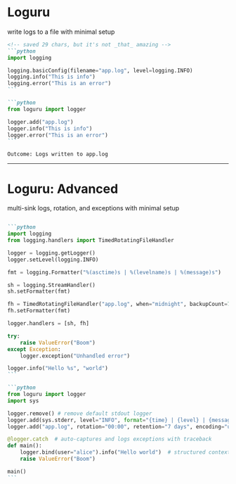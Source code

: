 # Loguru

write logs to a file with minimal setup

<v-clicks>

````md magic-move
<!-- saved 29 chars, but it's not _that_ amazing -->
```python
import logging

logging.basicConfig(filename="app.log", level=logging.INFO)
logging.info("This is info")
logging.error("This is an error")
```

```python
from loguru import logger

logger.add("app.log")
logger.info("This is info")
logger.error("This is an error")
```
````

</v-clicks>

```
Outcome: Logs written to app.log
```

---

# Loguru: Advanced

multi-sink logs, rotation, and exceptions with minimal setup


<v-clicks>

````md magic-move

```python
import logging
from logging.handlers import TimedRotatingFileHandler

logger = logging.getLogger()
logger.setLevel(logging.INFO)

fmt = logging.Formatter("%(asctime)s | %(levelname)s | %(message)s")

sh = logging.StreamHandler()
sh.setFormatter(fmt)

fh = TimedRotatingFileHandler("app.log", when="midnight", backupCount=7)
fh.setFormatter(fmt)

logger.handlers = [sh, fh]

try:
    raise ValueError("Boom")
except Exception:
    logger.exception("Unhandled error")

logger.info("Hello %s", "world")
```

```python
from loguru import logger
import sys

logger.remove() # remove default stdout logger
logger.add(sys.stderr, level="INFO", format="{time} | {level} | {message}")
logger.add("app.log", rotation="00:00", retention="7 days", encoding="utf-8")

@logger.catch  # auto-captures and logs exceptions with traceback
def main():
    logger.bind(user="alice").info("Hello world")  # structured context
    raise ValueError("Boom")

main()
```
````

</v-clicks>
